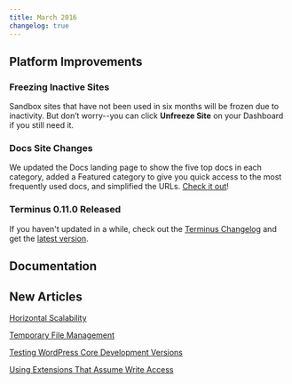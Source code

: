 ```yaml
---
title: March 2016
changelog: true
---
```

## Platform Improvements


### Freezing Inactive Sites  
Sandbox sites that have not been used in six months will be frozen due to inactivity. But don’t worry--you can click **Unfreeze Site** on your Dashboard if you still need it.

### Docs Site Changes
We updated the Docs landing page to show the five top docs in each category, added a Featured category to give you quick access to the most frequently used docs, and simplified the URLs. [Check it out](https://pantheon.io/docs/)!

### Terminus 0.11.0 Released
If you haven't updated in a while, check out the [Terminus Changelog](https://github.com/pantheon-systems/cli/blob/master/CHANGELOG.md) and get the [latest version](https://github.com/pantheon-systems/cli/releases).


## Documentation
## New Articles
[Horizontal Scalability](/horizontal-scalability)  

[Temporary File Management](/tmp)  

[Testing WordPress Core Development Versions](/guides/wordpress-developer/wordpress-development-versions)  

[Using Extensions That Assume Write Access](/symlinks-assumed-write-access)  
